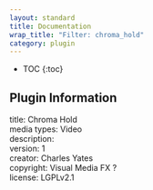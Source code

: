```yaml
---
layout: standard
title: Documentation
wrap_title: "Filter: chroma_hold"
category: plugin
---
```

* TOC
{:toc}

## Plugin Information

title: Chroma Hold  
media types:
Video  
description:   
version: 1  
creator: Charles Yates  
copyright: Visual Media FX ?  
license: LGPLv2.1  
